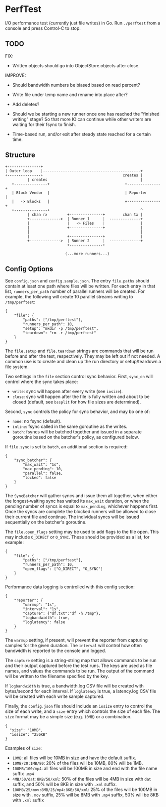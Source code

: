 # PerfTest

I/O performance test (currently just file writes) in Go. Run `./perftest` from a console and press Control-C to stop.

## TODO ##

FIX:

- Written objects should go into ObjectStore.objects after close.

IMPROVE:

- Should bandwidth numbers be biased based on read percent?

- Write file under temp name and rename into place after?

- Add deletes?

- Should we be starting a new runner once one has reached the "finished writing" stage? So that more IO can continue
  while other writers are waiting for their fsync to finish.

- Time-based run, and/or exit after steady state reached for a certain time.

## Structure ##

    +---------------+
    | Outer loop    |--------------------------------------------+
    +---------------+                                    creates |
              | creates                                          |
       +---------------+                                  +---------------+
       | Block Vendor  |                                  | Reporter      |
       |   -> Blocks   |                                  +---------------+
       +---------------+                                         ^
              | chan rx         +---------------+        chan tx |
              +-------------->  | Runner 1      |  --------------+
              |                 |   -> Files    |                |
              |                 +---------------+                |
              |                                                  |
              |                 +---------------+                |
              +-------------->  | Runner 2      |  --------------+
                                +---------------+
                                
                               (...more runners...)


## Config Options

See `config.json` and `config.sample.json`. The entry `file.paths` should contain at least one path where files will be
written. For each entry in that list, `runners_per_path` number of parallel runners will be created. For example, the
following will create 10 parallel streams writing to `/tmp/perftest`:

    {
        "file": {
            "paths": ["/tmp/perftest"],
            "runners_per_path": 10,
            "setup": "mkdir -p /tmp/perftest",
            "teardown": "rm -r /tmp/perftest"
        }
    }

The `file.setup` and `file.teardown` strings are commands that will be run before and after the test, respectively.
They may be left out if not needed. A common use is to create and clean up the run directory or setup/teardown a file
system.

Two settings in the `file` section control sync behavior. First, `sync_on` will control where the sync takes place:

* `write`: sync will happen after every write (see `iosize`).
* `close`: sync will happen after the file is fully written and about to be closed (default, see `bssplit` for how file sizes are determined).

Second, `sync` controls the policy for sync behavior, and may bo one of:

* `none`: no fsync (default).
* `inline`: fsync called in the same goroutine as the writes.
* `batch`: fsyncs will be batched together and issued in a separate goroutine based on the batcher's policy, as
  configured below.

If `file.sync` is set to `batch`, an additional section is required:

    {
        "sync_batcher": {
            "max_wait": "1s",
            "max_pending": 10,
            "parallel": false,
            "locked": false
        }
    }

The `SyncBatcher` will gather syncs and issue them all together, when either the longest-waiting sync has waited
its `max_wait` duration, or when the pending number of syncs is equal to `max_pending`, whichever happens first. Once
the syncs are complete the blocked runners will be allowed to close their current file and continue. The individual
syncs will be issued sequentially on the batcher's goroutine.

The `file.open_flags` setting may be used to add flags to the file open. This may include `O_DIRECT` or `O_SYNC`. These
should be provided as a list, for example:

    {
        "file": {
            "paths": ["/tmp/perftest"],
            "runners_per_path": 10,
            "open_flags": ["O_DIRECT", "O_SYNC"]
        }
    }

Performance data logging is controlled with this config section:

    {
        "reporter": {
            "warmup": "1s",
            "interval": "1s",
            "capture": {"df.txt":"df -h /tmp"},
            "logbandwidth": true,
            "loglatency": false
        }
    }

The `warmup` setting, if present, will prevent the reporter from capturing samples for the given duration. The
`interval` will control how often bandwidth is reported to the console and logged.

The `capture` setting is a string-string map that allows commands to be run and their output captured before the
test runs. The keys are used as file names, and values the commands to be run. The output of the command will be
written to the filename specified by the key.

If `logbandwidth` is true, a bandwidth.log CSV file will be created with bytes/second for each interval. If
`loglatency` is true, a latency.log CSV file will be created with each write sample captured.

Finally, the `config.json` file should include an `iosize` entry to control the size of each write, and a `size`
entry which controls the size of each file. The `size` format may be a simple size (e.g. `10MB`) or a combination.

    {
      "size": "10MB",
      "iosize": "256KB"
    }

Examples of `size`:

* `10MB`: all files will be 10MB in size and have the default suffix.
* `10MB/20:1MB/80`: 20% of the files will be 10MB, 80% will be 1MB.
* `100MB/100/mp4`: all files will be 100MB in size and end with the file name suffix `.mp4`
* `4MB/50/dat:8KB/50/xml`: 50% of the files will be 4MB in size with `dat` suffix, and 50% will be 8KB in size with `.xml` suffix.
* `100MB/25/mov:8MB/25/mp4:8KB/50/xml`: 25% of the files will be 100MB in size with `.mov` suffix, 25% will be 8MB with `.mp4` suffix, 50% will be 8KB with `.xml` suffix

